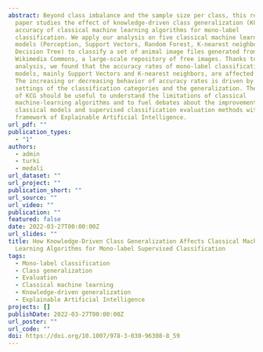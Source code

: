 ```yaml
---
abstract: Beyond class imbalance and the sample size per class, this research
  paper studies the effect of knowledge-driven class generalization (KCG) on the
  accuracy of classical machine learning algorithms for mono-label
  classification. We apply our analysis on five classical machine learning
  models (Perception, Support Vectors, Random Forest, K-nearest neighbors, and
  Decision Tree) to classify a set of animal image files generated from
  Wikimedia Commons, a large-scale repository of free images. Thanks to our
  analysis, we found that the accuracy rates of mono-label classification
  models, mainly Support Vectors and K-nearest neighbors, are affected by KCG.
  The increasing or decreasing behavior of accuracy rates is driven by the
  settings of the classification categories and the generalization. The analysis
  of KCG should be useful to understand the limitations of classical
  machine-learning algorithms and to fuel debates about the improvement of
  classical models and supervised classification evaluation methods within the
  framework of Explainable Artificial Intelligence.
url_pdf: ""
publication_types:
  - "1"
authors:
  - admin
  - turki
  - medali
url_dataset: ""
url_project: ""
publication_short: ""
url_source: ""
url_video: ""
publication: ""
featured: false
date: 2022-03-27T00:00:00Z
url_slides: ""
title: How Knowledge-Driven Class Generalization Affects Classical Machine
  Learning Algorithms for Mono-label Supervised Classification
tags:
  - Mono-label classification
  - Class generalization
  - Evaluation
  - Classical machine learning
  - Knowledge-driven generalization
  - Explainable Artificial Intelligence
projects: []
publishDate: 2022-03-27T00:00:00Z
url_poster: ""
url_code: ""
doi: https://doi.org/10.1007/978-3-030-96308-8_59
---
```

